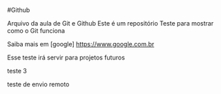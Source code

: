 #Github

Arquivo da aula de Git e Github
Este é um repositório Teste para mostrar como o Git funciona 

Saiba mais em [google] https://www.google.com.br

Esse teste irá servir para projetos futuros

teste 3

teste de envio remoto